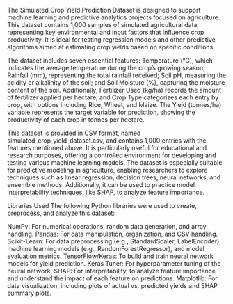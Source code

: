 The Simulated Crop Yield Prediction Dataset is designed to support machine learning and predictive analytics projects focused on agriculture. This dataset contains 1,000 samples of simulated agricultural data, representing key environmental and input factors that influence crop productivity. It is ideal for testing regression models and other predictive algorithms aimed at estimating crop yields based on specific conditions.

The dataset includes seven essential features: Temperature (°C), which indicates the average temperature during the crop’s growing season; Rainfall (mm), representing the total rainfall received; Soil pH, measuring the acidity or alkalinity of the soil; and Soil Moisture (%), capturing the moisture content of the soil. Additionally, Fertilizer Used (kg/ha) records the amount of fertilizer applied per hectare, and Crop Type categorizes each entry by crop, with options including Rice, Wheat, and Maize. The Yield (tonnes/ha) variable represents the target variable for prediction, showing the productivity of each crop in tonnes per hectare.

This dataset is provided in CSV format, named simulated_crop_yield_dataset.csv, and contains 1,000 entries with the features mentioned above. It is particularly useful for educational and research purposes, offering a controlled environment for developing and testing various machine learning models. The dataset is especially suitable for predictive modeling in agriculture, enabling researchers to explore techniques such as linear regression, decision trees, neural networks, and ensemble methods. Additionally, it can be used to practice model interpretability techniques, like SHAP, to analyze feature importance.

Libraries Used
The following Python libraries were used to create, preprocess, and analyze this dataset:

NumPy: For numerical operations, random data generation, and array handling.
Pandas: For data manipulation, organization, and CSV handling.
Scikit-Learn: For data preprocessing (e.g., StandardScaler, LabelEncoder), machine learning models (e.g., RandomForestRegressor), and model evaluation metrics.
TensorFlow/Keras: To build and train neural network models for yield prediction.
Keras Tuner: For hyperparameter tuning of the neural network.
SHAP: For interpretability, to analyze feature importance and understand the impact of each feature on predictions.
Matplotlib: For data visualization, including plots of actual vs. predicted yields and SHAP summary plots.
